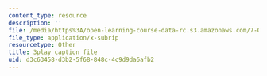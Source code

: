 ```yaml
---
content_type: resource
description: ''
file: /media/https%3A/open-learning-course-data-rc.s3.amazonaws.com/7-01sc-fundamentals-of-biology-fall-2011/d3c63458d3b25f68848c4c9d9da6afb2_CT9lYy6qSfg.vtt
file_type: application/x-subrip
resourcetype: Other
title: 3play caption file
uid: d3c63458-d3b2-5f68-848c-4c9d9da6afb2
---
```

